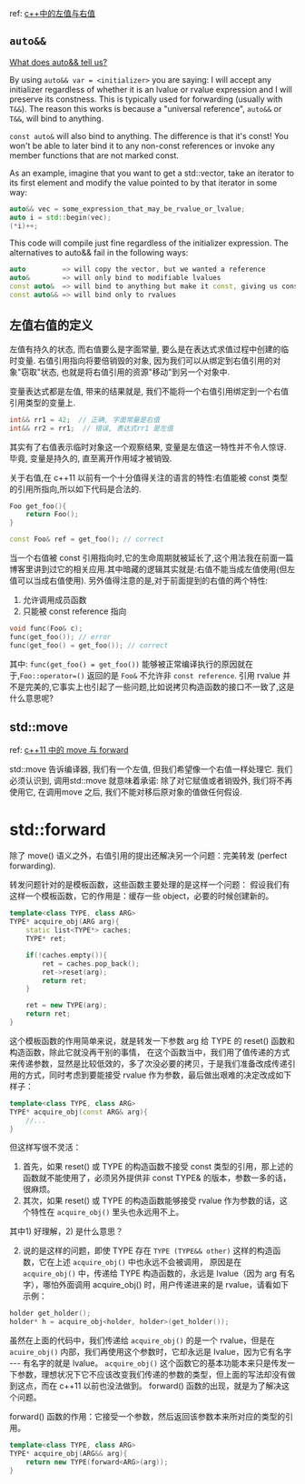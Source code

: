 ref: [c++中的左值与右值](https://www.cnblogs.com/catch/p/3500678.html)

## `auto&&`
[What does auto&& tell us?](https://stackoverflow.com/questions/13230480/what-does-auto-tell-us)

By using `auto&& var = <initializer>` you are saying: I will accept any initializer regardless of whether it is an lvalue or rvalue expression and I will preserve its constness.
This is typically used for forwarding (usually with `T&&`). The reason this works is because a "universal reference", `auto&&` or `T&&`, will bind to anything.

`const auto&` will also bind to anything. The difference is that it's const! You won't be able to later bind it to any non-const references or invoke any member functions that are not marked const.

As an example, imagine that you want to get a std::vector, take an iterator to its first element and modify the value pointed to by that iterator in some way:

```C++
auto&& vec = some_expression_that_may_be_rvalue_or_lvalue;
auto i = std::begin(vec);
(*i)++;
```
This code will compile just fine regardless of the initializer expression. The alternatives to auto&& fail in the following ways:

```C++
auto         => will copy the vector, but we wanted a reference
auto&        => will only bind to modifiable lvalues
const auto&  => will bind to anything but make it const, giving us const_iterator
const auto&& => will bind only to rvalues
```

## 左值右值的定义
左值有持久的状态, 而右值要么是字面常量, 要么是在表达式求值过程中创建的临时变量.
右值引用指向将要倍销毁的对象, 因为我们可以从绑定到右值引用的对象"窃取"状态, 也就是将右值引用的资源"移动"到另一个对象中.

变量表达式都是左值, 带来的结果就是, 我们不能将一个右值引用绑定到一个右值引用类型的变量上.
```C++
int&& rr1 = 42;  // 正确, 字面常量是右值
int&& rr2 = rr1;  // 错误, 表达式rr1 是左值
```
其实有了右值表示临时对象这一个观察结果, 变量是左值这一特性并不令人惊讶. 毕竟, 变量是持久的, 直至离开作用域才被销毁.

关于右值,在 c++11 以前有一个十分值得关注的语言的特性:右值能被 const 类型的引用所指向,所以如下代码是合法的.
```C++
Foo get_foo(){
	return Foo();
}

const Foo& ref = get_foo(); // correct
```
当一个右值被 const 引用指向时,它的生命周期就被延长了,这个用法我在前面一篇博客里讲到过它的相关应用.其中暗藏的逻辑其实就是:右值不能当成左值使用(但左值可以当成右值使用).
另外值得注意的是,对于前面提到的右值的两个特性:

1. 允许调用成员函数
2. 只能被 const reference 指向

```C++
void func(Foo& c);
func(get_foo()); // error
func(get_foo() = get_foo()); // correct
```
其中: `func(get_foo() = get_foo())` 能够被正常编译执行的原因就在于,`Foo::operator=()` 返回的是 `Foo&` 不允许非 `const reference`.
引用 rvalue 并不是完美的,它事实上也引起了一些问题,比如说拷贝构造函数的接口不一致了,这是什么意思呢?

## std::move
ref: [c++11 中的 move 与 forward](http://www.cnblogs.com/catch/p/3507883.html)

std::move 告诉编译器, 我们有一个左值, 但我们希望像一个右值一样处理它.
我们必须认识到, 调用std::move 就意味着承诺: 除了对它赋值或者销毁外, 我们将不再使用它, 在调用move 之后, 我们不能对移后原对象的值做任何假设.

# std::forward
除了 move() 语义之外，右值引用的提出还解决另一个问题：完美转发 (perfect forwarding).

转发问题针对的是模板函数，这些函数主要处理的是这样一个问题：
假设我们有这样一个模板函数，它的作用是：缓存一些 object，必要的时候创建新的。

```C++
template<class TYPE, class ARG>
TYPE* acquire_obj(ARG arg){
	static list<TYPE*> caches;
	TYPE* ret;

	if(!caches.empty()){
		ret = caches.pop_back();
		ret->reset(arg);
		return ret;
	}

	ret = new TYPE(arg);
	return ret;
}
```

这个模板函数的作用简单来说，就是转发一下参数 arg 给 TYPE 的 reset() 函数和构造函数，除此它就没再干别的事情，
在这个函数当中，我们用了值传递的方式来传递参数，显然是比较低效的，多了次没必要的拷贝，于是我们准备改成传递引用的方式，同时考虑到要能接受 rvalue 作为参数，最后做出艰难的决定改成如下样子：

```C++
template<class TYPE, class ARG>
TYPE* acquire_obj(const ARG& arg){
	//...
}
```
但这样写很不灵活：

1. 首先，如果 reset() 或 TYPE 的构造函数不接受 const 类型的引用，那上述的函数就不能使用了，必须另外提供非 const TYPE& 的版本，参数一多的话，很麻烦。
2. 其次，如果 reset() 或 TYPE 的构造函数能够接受 rvalue 作为参数的话，这个特性在 `acquire_obj()` 里头也永远用不上。

其中1) 好理解，2) 是什么意思？

2) 说的是这样的问题，即使 TYPE 存在 `TYPE (TYPE&& other)` 这样的构造函数，它在上述 `acquire_obj()` 中也永远不会被调用，
原因是在 `acquire_obj()` 中，传递给 TYPE 构造函数的，永远是 lvalue（因为 arg 有名字），哪怕外面调用 acquire_obj() 时，用户传递进来的是 rvalue，请看如下示例：

```C++
holder get_holder();
holder* h = acquire_obj<holder, holder>(get_holder());
```
虽然在上面的代码中，我们传递给 `acquire_obj()` 的是一个 rvalue，但是在 `acuire_obj()` 内部，我们再使用这个参数时，它却永远是 lvalue，因为它有名字 --- 有名字的就是 lvalue。
`acquire_obj()` 这个函数它的基本功能本来只是传发一下参数，理想状况下它不应该改变我们传递的参数的类型，但上面的写法却没有做到这点，而在 c++11 以前也没法做到。
forward() 函数的出现，就是为了解决这个问题。

forward() 函数的作用：它接受一个参数，然后返回该参数本来所对应的类型的引用。

```C++
template<class TYPE, class ARG>
TYPE* acquire_obj(ARG&& arg){
	return new TYPE(forward<ARG>(arg));
}
```

